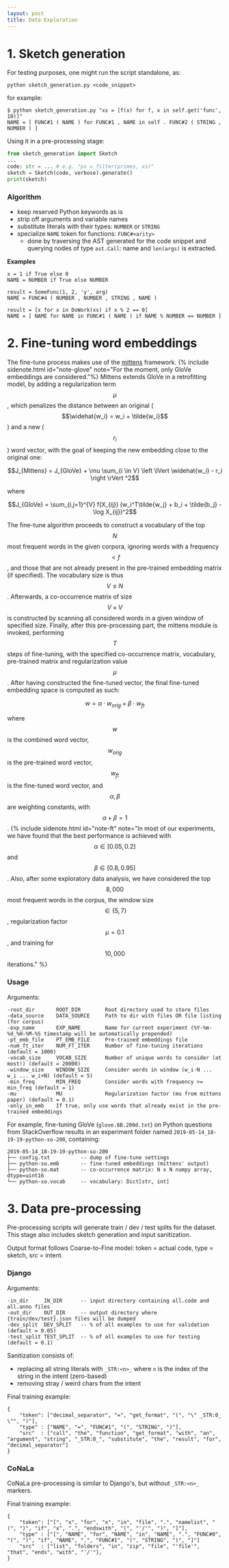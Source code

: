 ```yaml
---
layout: post
title: Data Exploration
---
```


# 1. Sketch generation

For testing purposes, one might run the script standalone, as:

`python sketch_generation.py <code_snippet>`

for example:

```
$ python sketch_generation.py "xs = [f(x) for f, x in self.get('func', 10)]"
NAME = [ FUNC#1 ( NAME ) for FUNC#1 , NAME in self . FUNC#2 ( STRING , NUMBER ) ]
```

Using it in a pre-processing stage:

```python
from sketch_generation import Sketch
...
code: str = ... # e.g. "ps = filter(primes, xs)"
sketch = Sketch(code, verbose).generate()
print(sketch)
```

### Algorithm

- keep reserved Python keywords as is
- strip off arguments and variable names
- substitute literals with their types: `NUMBER` or `STRING`
- specialize `NAME` token for functions: `FUNC#<arity>`
    - done by traversing the AST generated for the code snippet and querying nodes of type `ast.Call`: name and `len(args)` is extracted.

**Examples**

```
x = 1 if True else 0
NAME = NUMBER if True else NUMBER

result = SomeFunc(1, 2, 'y', arg)
NAME = FUNC#4 ( NUMBER , NUMBER , STRING , NAME )

result = [x for x in DoWork(xs) if x % 2 == 0]
NAME = [ NAME for NAME in FUNC#1 ( NAME ) if NAME % NUMBER == NUMBER ]
```

# 2. Fine-tuning word embeddings

The fine-tune process makes use of the [mittens](https://github.com/roamanalytics/mittens) framework.
{% include sidenote.html id="note-glove" note="For the moment, only GloVe embeddings are considered."%}
Mittens extends GloVe in a retrofitting model, by adding a regularization term $$\mu$$, which penalizes the distance between
an original ($$\widehat{w_i} = w_i + \tilde{w_i}$$) and a new ($$r_i$$) word vector,
with the goal of keeping the new embedding close to the original one:

$$J_{Mittens} = J_{GloVe} + \mu \sum_{i \in V} \left \lVert \widehat{w_i} - r_i \right \rVert ^2$$

where

$$J_{GloVe} = \sum_{i,j=1}^{V} f(X_{ij}) (w_i^T\tilde{w_j} + b_i + \tilde{b_j} - \log X_{ij})^2$$

The fine-tune algorithm proceeds to construct a vocabulary of the top $$N$$ most frequent words in the given corpora,
ignoring words with a frequency $$< f$$, and those that are not already present in the pre-trained embedding matrix (if specified).
The vocabulary size is thus $$V \leq N$$. Afterwards, a co-occurrence matrix of size $$V \times V$$ is constructed by scanning all considered words in a given window of specified size.
Finally, after this pre-processing part, the mittens module is invoked, performing $$T$$ steps of fine-tuning, with the specified co-occurrence matrix, vocabulary, pre-trained matrix and regularization value $$\mu$$.
After having constructed the fine-tuned vector, the final fine-tuned embedding space is computed as such:

$$w = \alpha \cdot w_{orig} + \beta \cdot w_{ft}$$

where $$w$$ is the combined word vector, $$w_{orig}$$ is the pre-trained word vector, $$w_{ft}$$ is the fine-tuned word vector, and $$\alpha, \beta$$ are weighting constants, with $$\alpha + \beta = 1$$.
{% include sidenote.html id="note-ft" note="In most of our experiments, we have found that the best performance is achieved with $$\alpha \in [0.05, 0.2]$$ and $$\beta \in [0.8, 0.95]$$. Also, after some exploratory data analysis, we have considered the top $$8,000$$ most frequent words in the corpus, the window size $$\in \{5, 7\}$$, regularization factor $$\mu = 0.1$$, and training for $$10,000$$ iterations." %}

### Usage

Arguments:

```
-root_dir       ROOT_DIR        Root directory used to store files
-data_source    DATA_SOURCE     Path to dir with files OR file listing (for corpus)
-exp_name       EXP_NAME        Name for current experiment (%Y-%m-%d_%H-%M-%S timestamp will be automatically prepended)
-pt_emb_file    PT_EMB_FILE     Pre-trained embeddings file
-num_ft_iter    NUM_FT_ITER     Number of fine-tuning iterations (default = 1000)
-vocab_size     VOCAB_SIZE      Number of unique words to consider (at most!) (default = 20000)
-window_size    WINDOW_SIZE     Consider words in window (w_i-N ... w_i ... w_i+N) (default = 5)
-min_freq       MIN_FREQ        Consider words with frequency >= min_freq (default = 1)
-mu             MU              Regularization factor (mu from mittens paper) (default = 0.1)
-only_in_emb    If true, only use words that already exist in the pre-trained embeddings
```

For example, fine-tuning GloVe (`glove.6B.200d.txt`) on Python questions from StackOverflow results in an experiment
folder named `2019-05-14_18-19-19-python-so-200`, containing:

```
2019-05-14_18-19-19-python-so-200
├── config.txt          -- dump of fine-tune settings
├── python-so.emb       -- fine-tuned embeddings (mittens' output)
├── python-so.mat       -- co-occurrence matrix: N x N numpy array, dtype=uint16
└── python-so.vocab     -- vocabulary: Dict[str, int]
```

# 3. Data pre-processing

Pre-processing scripts will generate train / dev / test splits for the dataset.
This stage also includes sketch generation and input sanitization.

Output format follows Coarse-to-Fine model: token = actual code, type = sketch, src = intent.

### Django

Arguments:
```
-in_dir     IN_DIR      -- input directory containing all.code and all.anno files
-out_dir    OUT_DIR     -- output directory where {train/dev/test}.json files will be dumped
-dev_split  DEV_SPLIT   -- % of all examples to use for validation (default = 0.05)
-test_split TEST_SPLIT  -- % of all examples to use for testing (default = 0.1)
```

Sanitization consists of:
- replacing all string literals with `_STR:<n>_` where `n` is the index of the string in the intent (zero-based)
- removing stray / weird chars from the intent

Final training example:
```
{
    "token": ["decimal_separator", "=", "get_format", "(", "\" _STR:0_ \"", ")"],
    "type" : ["NAME", "=", "FUNC#1", "(", "STRING", ")"],
    "src"  : ["call", "the", "function", "get_format", "with", "an", "argument", "string", "_STR:0_", "substitute", "the", "result", "for", "decimal_separator"]
}

```

### CoNaLa

CoNaLa pre-processing is similar to Django's, but without `_STR:<n>_` markers.

Final training example:
```
{
    "token": ["[", "x", "for", "x", "in", "file", ".", "namelist", "(", ")", "if", "x", ".", "endswith", "(", "'/'", ")", "]"],
    "type" : ["[", "NAME", "for", "NAME", "in", "NAME", ".", "FUNC#0", "(", ")", "if", "NAME", ".", "FUNC#1", "(", "STRING", ")", "]"]
    "src"  : ["list", "folders", "in", "zip", "file", "'file'", "that", "ends", "with", "'/'"],
}
```
